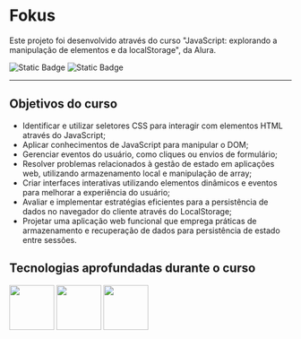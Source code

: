 # Fokus

  Este projeto foi desenvolvido através do curso "JavaScript: explorando a manipulação de elementos e da localStorage", da Alura.

![Static Badge](https://img.shields.io/badge/Conclu%C3%ADdo-label?style=for-the-badge&label=Status) ![Static Badge](https://img.shields.io/badge/Alura-label?style=for-the-badge&label=Curso&color=%23000080)

<hr>

## Objetivos do curso

* Identificar e utilizar seletores CSS para interagir com elementos HTML através do JavaScript;
* Aplicar conhecimentos de JavaScript para manipular o DOM;
* Gerenciar eventos do usuário, como cliques ou envios de formulário;
* Resolver problemas relacionados à gestão de estado em aplicações web, utilizando armazenamento local e manipulação de array;
* Criar interfaces interativas utilizando elementos dinâmicos e eventos para melhorar a experiência do usuário;
* Avaliar e implementar estratégias eficientes para a persistência de dados no navegador do cliente através do LocalStorage;
* Projetar uma aplicação web funcional que emprega práticas de armazenamento e recuperação de dados para persistência de estado entre sessões.

## Tecnologias aprofundadas durante o curso

<img src="https://cdn.jsdelivr.net/gh/devicons/devicon@latest/icons/html5/html5-original-wordmark.svg" width="80" height="80"/>                <img src="https://cdn.jsdelivr.net/gh/devicons/devicon@latest/icons/css3/css3-original-wordmark.svg" width="80" height="80"/>                <img src="https://cdn.jsdelivr.net/gh/devicons/devicon@latest/icons/javascript/javascript-original.svg" width="80" height="80"/>

